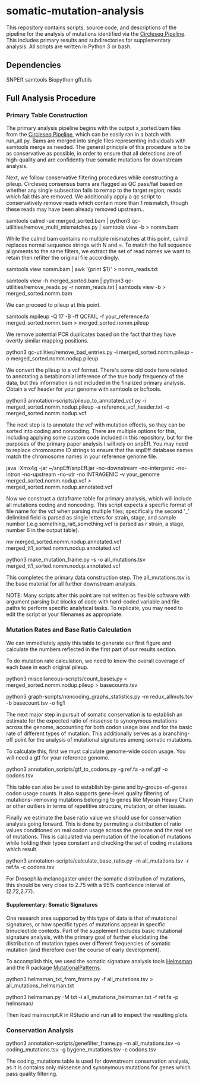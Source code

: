 # somatic-mutation-analysis
This repository contains scripts, source code, and descriptions of the pipeline for the analysis of mutations identified via the [Circleseq Pipeline](https://github.com/jmcbroome/circleseq). This includes primary results and subdirectories for supplementary analysis. All scripts are written in Python 3 or bash.

## Dependencies
SNPEff 
samtools
Biopython
gffutils

## Full Analysis Procedure

### Primary Table Construction

The primary analysis pipeline begins with the output x_sorted.bam files from the [Circleseq Pipeline](https://github.com/jmcbroome/circleseq), which can be easily ran in a batch with run_all.py. Bams are merged into single files representing individuals with samtools merge as needed. The general principle of this procedure is to be as conservative as possible, in order to ensure that all detections are of high-quality and are confidently true somatic mutations for downstream analysis.  

Next, we follow conservative filtering procedures while constructing a pileup. Circleseq consensus bams are flagged as QC pass/fail based on whether any single subsection fails to remap to the target region; reads which fail this are removed. We additionally apply a qc script to conservatively remove reads which contain more than 1 mismatch, though these reads may have been already removed upstream.. 

samtools calmd -ue merged_sorted.bam | python3 qc-utilities/remove_multi_mismatches.py | samtools view -b > nomm.bam

While the calmd bam contains no multiple mismatches at this point, calmd replaces normal sequence strings with N and =. To match the full sequence alignments to the same filters, 
we extract the set of read names we want to retain then refilter the original file accordingly.

samtools view nomm.bam | awk '{print $1}' > nomm_reads.txt

samtools view -h merged_sorted.bam | python3 qc-utilities/remove_reads.py -r nomm_reads.txt | samtools view -b > merged_sorted.nomm.bam

We can proceed to pileup at this point.

samtools mpileup -Q 17 -B -ff QCFAIL -f your_reference.fa merged_sorted.nomm.bam > merged_sorted.nomm.pileup

We remove potential PCR duplicates based on the fact that they have overtly similar mapping positions.

python3 qc-utilities/remove_bad_entries.py -i merged_sorted.nomm.pileup -o merged_sorted.nomm.nodup.pileup

We convert the pileup to a vcf format. There's some old code here related to annotating a betabinomial inference of the true body frequency of the data, but this information is not included in the finalized primary analysis. Obtain a vcf header for your genome with samtools or bcftools.

python3 annotation-scripts/pileup_to_annotated_vcf.py -i merged_sorted.nomm.nodup.pileup -a reference_vcf_header.txt -o merged_sorted.nomm.nodup.vcf

The next step is to annotate the vcf with mutation effects, so they can be sorted into coding and noncoding. There are multiple options for this, including applying some custom code included in this repository, but for the purposes of the primary paper analysis I will rely on snpEff. You may need to replace chromosome ID strings to ensure that the snpEff database names match the chromosome names in your reference genome file. 

java -Xmx4g -jar ~/snpEff/snpEff.jar -no-downstream -no-intergenic -no-intron -no-upstream -no-utr -no INTRAGENIC -v your_genome merged_sorted.nomm.nodup.vcf > merged_sorted.nomm.nodup.annotated.vcf

Now we construct a dataframe table for primary analysis, which will include all mutations coding and noncoding. This script expects a specific format of file name for the vcf when parsing multiple files; specifically the second '\_' delimited field is parsed as single letters for strain, stage, and sample number (.e.g something_ra6_something.vcf is parsed as r strain, a stage, number 6 in the output table). 

mv merged_sorted.nomm.nodup.annotated.vcf merged_tt1_sorted.nomm.nodup.annotated.vcf

python3 make_mutation_frame.py -s -o all_mutations.tsv merged_tt1_sorted.nomm.nodup.annotated.vcf

This completes the primary data construction step. The all_mutations.tsv is the base material for all further downstream analysis.

NOTE: Many scripts after this point are not written as flexible software with argument parsing but blocks of code with hard-coded variable and file paths to perform specific analytical tasks. To replicate, you may need to edit the script or your filenames as appropriate.

### Mutation Rates and Base Ratio Calculation

We can immediately apply this table to generate our first figure and calculate the numbers reflected in the first part of our results section.

To do mutation rate calculation, we need to know the overall coverage of each base in each original pileup.

python3 miscellaneous-scripts/count_bases.py < merged_sorted.nomm.nodup.pileup > basecounts.tsv

python3 graph-scripts/noncoding_graphs_statistics.py -m redux_allmuts.tsv -b basecount.tsv -o fig1

The next major step in pursuit of somatic conservation is to establish an estimate for the expected ratio of missense to synonymous mutations across the genome, accounting for both codon usage bias and for the basic rate of different types of mutation. This additionally serves as a branching-off point for the analysis of mutational signatures among somatic mutations. 

To calculate this, first we must calculate genome-wide codon usage. You will need a gtf for your reference genome. 

python3 annotation_scripts/gtf_to_codons.py -g ref.fa -a ref.gtf -o codons.tsv

This table can also be used to establish by-gene and by-groups-of-genes codon usage counts. It also supports gene-level quality filtering of mutations- removing mutations belonging to genes like Myosin Heavy Chain or other outliers in terms of repetitive structure, mutation, or other issues.

Finally we estimate the base ratio value we should use for conservation analysis going forward. This is done by permuting a distribution of ratio values conditioned on real codon usage across the genome and the real set of mutations. This is calculated via permutation of the location of mutations while holding their types constant and checking the set of coding mutations which result.

python3 annotation-scripts/calculate_base_ratio.py -m all_mutations.tsv -r ref.fa -c codons.tsv 

For Drosophila melanogaster under the somatic distribution of mutations, this should be very close to 2.75 with a 95% confidence interval of (2.72,2.77).

#### Supplementary: Somatic Signatures

One research area supported by this type of data is that of mutational signatures, or how specific types of mutations appear in specific trinucleotide contexts. Part of the supplement includes basic mutational signature analysis, with the primary goal of further elucidating the distribution of mutation types over different frequencies of somatic mutation (and therefore over the course of early development). 

To accomplish this, we used the somatic signature analysis tools [Helmsman](https://github.com/carjed/helmsman) and the R package [MutationalPatterns](https://bioconductor.org/packages/release/bioc/html/MutationalPatterns.html).

python3 helmsman_txt_from_frame.py -f all_mutations.tsv > all_mutations_helmsman.txt

python3 helmsman.py -M txt -i all_mutations_helmsman.txt -f ref.fa -p helmsman/

Then load mainscript.R in RStudio and run all to inspect the resulting plots.

### Conservation Analysis

python3 annotation-scripts/genefilter_frame.py -m all_mutations.tsv -o coding_mutations.tsv -g bygene_mutations.tsv -c codons.tsv

The coding_mutations table is used for downstream conservation analysis, as it is contains only missense and synonymous mutations for genes which pass quality filtering.

